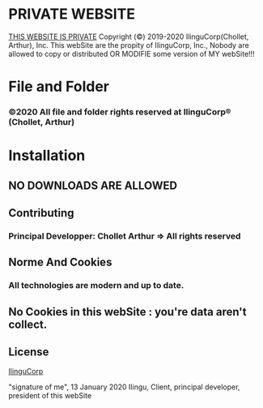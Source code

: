 # PRIVATE WEBSITE

[THIS WEBSITE IS PRIVATE](aucunDomaine)
Copyright (©) 2019-2020 IlinguCorp(Chollet, Arthur), Inc.
This webSite are the propity of IlinguCorp, Inc., Nobody are allowed to copy or
distributed OR MODIFIE some version of MY webSite!!!

# File and Folder

### ©2020 All file and folder rights reserved at IlinguCorp® (Chollet, Arthur)

# Installation

## NO DOWNLOADS ARE ALLOWED

## Contributing

### Principal Developper: Chollet Arthur => All rights reserved

## Norme And Cookies

### All technologies are modern and up to date.

## No Cookies in this webSite : you're data aren't collect.

## License

[IlinguCorp](nolicence)

"signature of me", 13 January 2020
Ilingu, Client, principal developer, president of this webSite
